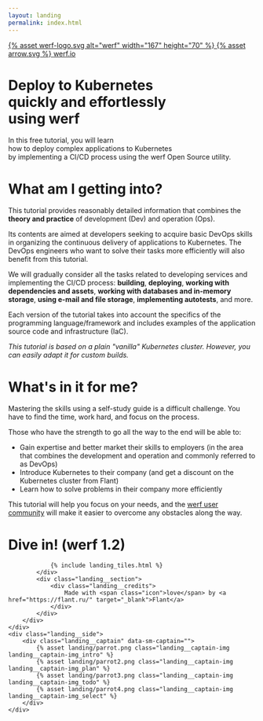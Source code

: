 ```yaml
---
layout: landing
permalink: index.html
---
```


<div class="landing">
    <div class="landing__header">
        <div class="landing__container">
            <a href="/" class="landing__header-title" data-proofer-ignore>
                {% asset werf-logo.svg alt="werf" width="167" height="70" %}
            </a>
            <a href="{{ site.site_urls['en'] }}" class="landing__button">
                {% asset arrow.svg %}
                <span>werf.io</span>
            </a>
        </div>
    </div>
    <div class="landing__content">
        <div class="landing__container">
            <div class="landing__section landing__section_first" data-sm-trigger="intro">
                <h1 class="landing__h1">
                    Deploy to&nbsp;Kubernetes<br>
                    quickly and&nbsp;effortlessly<br>
                    using&nbsp;<b>werf</b>
                </h1>
                <div class="landing__text">
                    In this free tutorial, you will learn<br>
                    how to&nbsp;deploy complex applications to&nbsp;Kubernetes<br>
                    by implementing a&nbsp;CI/CD process using the werf Open Source utility.
                </div>
            </div>
            <div class="landing__section" data-sm-trigger="plan">
                <h1 class="landing__h2">
                    What am I getting into?
                </h1>
                <div class="landing__text">
                    <p>This tutorial provides reasonably detailed information that combines the <b>theory and practice</b> of development (Dev) and operation (Ops).</p>
                    <p>Its contents are aimed at developers seeking to acquire basic DevOps skills in organizing the continuous delivery of applications to Kubernetes. The DevOps engineers who want to solve their tasks more efficiently will also benefit from this tutorial.</p>
                    <p>We will gradually consider all the tasks related to&nbsp;developing services and implementing the CI/CD process: <b>building</b>, <b>deploying</b>, <b>working with dependencies and&nbsp;assets</b>, <b>working with databases and&nbsp;in-memory storage</b>, <b>using e-mail and&nbsp;file storage</b>, <b>implementing autotests</b>, and&nbsp;more.</p>
                    <p>Each version of&nbsp;the&nbsp;tutorial takes into account the specifics of the programming language/framework and includes examples of the application source code and infrastructure (IaC).</p>
                    <p><i>This tutorial is based on a&nbsp;plain "vanilla" Kubernetes cluster. However, you can easily adapt it for&nbsp;custom builds.</i></p>
                </div>
            </div>
            <div class="landing__section" data-sm-trigger="todo">
                <h1 class="landing__h2">
                    What's in it for me?
                </h1>
                <div class="landing__text">
                    <p>Mastering the skills using a self-study guide is a difficult challenge. You have to find the time, work hard, and focus on the process.</p>
                    <p>Those who have the strength to go all the way to the end will be able to:</p>
                </div>
                <ul class="landing__list">
                    <li>
                        Gain expertise and better market their skills to employers
                        <span>(in the area that combines the development and operation and commonly referred to as DevOps)</span>
                    </li>
                    <li>
                        Introduce Kubernetes to their company
                        <span>(and get a discount on the Kubernetes cluster from Flant)</span>
                    </li>
                    <li>
                        Learn how to solve problems in their company more efficiently
                    </li>
                </ul>
                <div class="landing__text">
                    <p>This tutorial will help you focus on your needs, and the <a href="https://t.me/werf_io">werf user community</a> will make it easier to overcome any obstacles along the way.</p>
                </div>
            </div>
            <div class="landing__section" data-sm-trigger="select">
                <h1 class="landing__h2">
                    Dive in! <span>(werf 1.2)</span>
                </h1>

                {% include landing_tiles.html %}
            </div>
            <div class="landing__section">
                <div class="landing__credits">
                    Made with <span class="icon">love</span> by <a href="https://flant.ru/" target="_blank">Flant</a>
                </div>
            </div>
        </div>
    </div>
    <div class="landing__side">
        <div class="landing__captain" data-sm-captain="">
            {% asset landing/parrot.png class="landing__captain-img landing__captain-img_intro" %}
            {% asset landing/parrot2.png class="landing__captain-img landing__captain-img_plan" %}
            {% asset landing/parrot3.png class="landing__captain-img landing__captain-img_todo" %}
            {% asset landing/parrot4.png class="landing__captain-img landing__captain-img_select" %}
        </div>
    </div>
</div>
